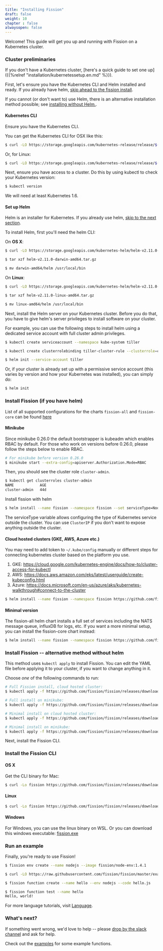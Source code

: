```yaml
---
title: "Installing Fission"
draft: false
weight: 10
chapter : false
alwaysopen: false
---
```


Welcome! This guide will get you up and running with Fission on a
Kubernetes cluster.

### Cluster preliminaries

If you don't have a Kubernetes cluster, [here's a quick guide to set
one up]({{%relref "installation/kubernetessetup.en.md" %}}).

First, let's ensure you have the Kubernetes CLI and Helm installed and
ready.  If you already have helm, [skip ahead to the fission install](#install-fission).

If you cannot (or don't want to) use Helm, there is an alternative
installation method possible; see [installing without
Helm.](#install-without-helm).

#### Kubernetes CLI

Ensure you have the Kubernetes CLI.

You can get the Kubernetes CLI for OSX like this:
```sh
$ curl -LO https://storage.googleapis.com/kubernetes-release/release/$(curl -s https://storage.googleapis.com/kubernetes-release/release/stable.txt)/bin/darwin/amd64/kubectl && chmod +x kubectl && sudo mv kubectl /usr/local/bin
```

Or, for Linux:
```sh
$ curl -LO https://storage.googleapis.com/kubernetes-release/release/$(curl -s https://storage.googleapis.com/kubernetes-release/release/stable.txt)/bin/linux/amd64/kubectl && chmod +x kubectl && sudo mv kubectl /usr/local/bin
```

Next, ensure you have access to a cluster.  Do this by using kubectl
to check your Kubernetes version:

```sh
$ kubectl version
```

We will need at least Kubernetes 1.6.

#### Set up Helm

Helm is an installer for Kubernetes.  If you already use helm, [skip to
the next section](#install-fission).

To install Helm, first you'll need the helm CLI:

On __OS X__:
```sh
$ curl -LO https://storage.googleapis.com/kubernetes-helm/helm-v2.11.0-darwin-amd64.tar.gz

$ tar xzf helm-v2.11.0-darwin-amd64.tar.gz

$ mv darwin-amd64/helm /usr/local/bin
```

On __Linux__:
```sh
$ curl -LO https://storage.googleapis.com/kubernetes-helm/helm-v2.11.0-linux-amd64.tar.gz

$ tar xzf helm-v2.11.0-linux-amd64.tar.gz

$ mv linux-amd64/helm /usr/local/bin
```

Next, install the Helm server on your Kubernetes cluster.  Before you
do that, you have to give helm's server privileges to install software
on your cluster.

For example, you can use the following steps to install helm using a
dedicated service account with full cluster admin privileges.

```sh
$ kubectl create serviceaccount --namespace kube-system tiller

$ kubectl create clusterrolebinding tiller-cluster-rule --clusterrole=cluster-admin --serviceaccount=kube-system:tiller

$ helm init --service-account tiller
```

Or, if your cluster is already set up with a permissive service
account (this varies by version and how your Kubernetes was
installed), you can simply do:

```sh
$ helm init
```

### Install Fission (if you have helm)

List of all supported configurations for the charts `fission-all` and `fission-core` can be found [here](https://github.com/fission/fission/tree/master/charts#configuration)

#### Minikube

Since minikube 0.26.0 the default bootstrapper is kubeadm which enables RBAC by default. For those who work on versions before 0.26.0, please follow the steps below to enable RBAC.

```sh
# For minikube before version 0.26.0
$ minikube start --extra-config=apiserver.Authorization.Mode=RBAC
```

Then, you should see the cluster role `cluster-admin`.

``` sh
$ kubectl get clusterroles cluster-admin
NAME            AGE
cluster-admin   44d
```

Install fission with helm

```sh
$ helm install --name fission --namespace fission --set serviceType=NodePort,routerServiceType=NodePort https://github.com/fission/fission/releases/download/1.4.1/fission-all-1.4.1.tgz
```

The serviceType variable allows configuring the type of Kubernetes
service outside the cluster.  You can use `ClusterIP` if you don't
want to expose anything outside the cluster.

#### Cloud hosted clusters (GKE, AWS, Azure etc.)

You may need to add token to `~/.kube/config` manually or different steps for connecting kubernetes cluster based on the platform you use.

1. GKE: https://cloud.google.com/kubernetes-engine/docs/how-to/cluster-access-for-kubectl
2. AWS: https://docs.aws.amazon.com/eks/latest/userguide/create-kubeconfig.html
3. Azure: https://docs.microsoft.com/en-us/azure/aks/kubernetes-walkthrough#connect-to-the-cluster

```sh
$ helm install --name fission --namespace fission https://github.com/fission/fission/releases/download/1.4.1/fission-all-1.4.1.tgz
```

#### Minimal version

The fission-all helm chart installs a full set of services including
the NATS message queue, influxDB for logs, etc. If you want a more
minimal setup, you can install the fission-core chart instead:

```sh
$ helm install --name fission --namespace fission https://github.com/fission/fission/releases/download/1.4.1/fission-core-1.4.1.tgz
```

### Install Fission -- alternative method without helm

This method uses `kubectl apply` to install Fission.  You can edit the
YAML file before applying it to your cluster, if you want to change
anything in it.

Choose _one_ of the following commands to run:

```sh
# Full Fission install, cloud hosted cluster:
$ kubectl apply -f https://github.com/fission/fission/releases/download/1.4.1/fission-all-1.4.1.yaml

# Full install on minikube:
$ kubectl apply -f https://github.com/fission/fission/releases/download/1.4.1/fission-all-1.4.1-minikube.yaml

# Minimal install on cloud hosted cluster:
$ kubectl apply -f https://github.com/fission/fission/releases/download/1.4.1/fission-core-1.4.1.yaml

# Minimal install on minikube:
$ kubectl apply -f https://github.com/fission/fission/releases/download/1.4.1/fission-core-1.4.1-minikube.yaml
```

Next, install the Fission CLI.


### Install the Fission CLI

#### OS X

Get the CLI binary for Mac:

```sh
$ curl -Lo fission https://github.com/fission/fission/releases/download/1.4.1/fission-cli-osx && chmod +x fission && sudo mv fission /usr/local/bin/
```

#### Linux

```sh
$ curl -Lo fission https://github.com/fission/fission/releases/download/1.4.1/fission-cli-linux && chmod +x fission && sudo mv fission /usr/local/bin/
```

#### Windows

For Windows, you can use the linux binary on WSL. Or you can download
this windows executable: [fission.exe](https://github.com/fission/fission/releases/download/1.4.1/fission-cli-windows.exe)

### Run an example

Finally, you're ready to use Fission!

```sh
$ fission env create --name nodejs --image fission/node-env:1.4.1

$ curl -LO https://raw.githubusercontent.com/fission/fission/master/examples/nodejs/hello.js

$ fission function create --name hello --env nodejs --code hello.js

$ fission function test --name hello
Hello, world!
```

For more language tutorials, visit [Language](/languages/).

### What's next?

If something went wrong, we'd love to help -- please [drop by the
slack channel](http://slack.fission.io) and ask for help.

Check out the
[examples](https://github.com/fission/fission/tree/master/examples)
for some example functions.
